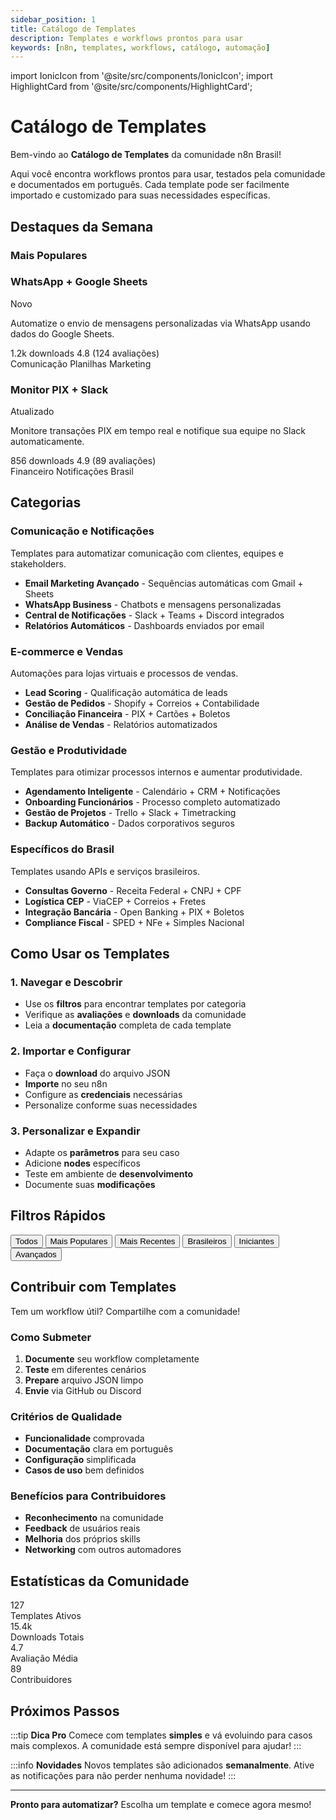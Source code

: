 ```yaml
---
sidebar_position: 1
title: Catálogo de Templates
description: Templates e workflows prontos para usar
keywords: [n8n, templates, workflows, catálogo, automação]
---
```

import IonicIcon from '@site/src/components/IonicIcon';
import HighlightCard from '@site/src/components/HighlightCard';

# <IonicIcon name="grid-outline" size={32} /> Catálogo de Templates

Bem-vindo ao **Catálogo de Templates** da comunidade n8n Brasil!

Aqui você encontra workflows prontos para usar, testados pela comunidade e documentados em português. Cada template pode ser facilmente importado e customizado para suas necessidades específicas.

## <IonicIcon name="trending-up-outline" size={24} /> **Destaques da Semana**

### <IonicIcon name="flame-outline" size={20} /> Mais Populares

<div className="template-grid">
<div className="template-card featured">
<div className="template-header">
<h3>WhatsApp + Google Sheets</h3>
<span className="template-badge">Novo</span>
</div>
<p>Automatize o envio de mensagens personalizadas via WhatsApp usando dados do Google Sheets.</p>
<div className="template-stats">
<span>1.2k downloads</span>
<span>4.8 (124 avaliações)</span>
</div>
<div className="template-tags">
<span>Comunicação</span>
<span>Planilhas</span>
<span>Marketing</span>
</div>
</div>

<div className="template-card">
<div className="template-header">
<h3>Monitor PIX + Slack</h3>
<span className="template-badge">Atualizado</span>
</div>
<p>Monitore transações PIX em tempo real e notifique sua equipe no Slack automaticamente.</p>
<div className="template-stats">
<span>856 downloads</span>
<span>4.9 (89 avaliações)</span>
</div>
<div className="template-tags">
<span>Financeiro</span>
<span>Notificações</span>
<span>Brasil</span>
</div>
</div>
</div>

## <IonicIcon name="apps-outline" size={24} /> **Categorias**

<h3 className="category-subtitle"><IonicIcon name="chatbubbles-outline" /> Comunicação e Notificações</h3>
Templates para automatizar comunicação com clientes, equipes e stakeholders.

- <IonicIcon name="mail-outline" size={16} /> **Email Marketing Avançado** - Sequências automáticas com Gmail + Sheets
- <IonicIcon name="logo-whatsapp" size={16} /> **WhatsApp Business** - Chatbots e mensagens personalizadas
- <IonicIcon name="notifications-outline" size={16} /> **Central de Notificações** - Slack + Teams + Discord integrados
- <IonicIcon name="bar-chart-outline" size={16} /> **Relatórios Automáticos** - Dashboards enviados por email

<h3 className="category-subtitle"><IonicIcon name="storefront-outline" /> E-commerce e Vendas</h3>
Automações para lojas virtuais e processos de vendas.

- <IonicIcon name="person-outline" size={16} /> **Lead Scoring** - Qualificação automática de leads
- <IonicIcon name="basket-outline" size={16} /> **Gestão de Pedidos** - Shopify + Correios + Contabilidade
- <IonicIcon name="card-outline" size={16} /> **Conciliação Financeira** - PIX + Cartões + Boletos
- <IonicIcon name="analytics-outline" size={16} /> **Análise de Vendas** - Relatórios automatizados

<h3 className="category-subtitle"><IonicIcon name="briefcase-outline" /> Gestão e Produtividade</h3>
Templates para otimizar processos internos e aumentar produtividade.

- <IonicIcon name="calendar-outline" size={16} /> **Agendamento Inteligente** - Calendário + CRM + Notificações
- <IonicIcon name="people-outline" size={16} /> **Onboarding Funcionários** - Processo completo automatizado
- <IonicIcon name="list-outline" size={16} /> **Gestão de Projetos** - Trello + Slack + Timetracking
- <IonicIcon name="cloud-upload-outline" size={16} /> **Backup Automático** - Dados corporativos seguros

<h3 className="category-subtitle"><IonicIcon name="location-outline" /> Específicos do Brasil</h3>
Templates usando APIs e serviços brasileiros.

- <IonicIcon name="document-text-outline" size={16} /> **Consultas Governo** - Receita Federal + CNPJ + CPF
- <IonicIcon name="navigate-outline" size={16} /> **Logística CEP** - ViaCEP + Correios + Fretes
- <IonicIcon name="card-outline" size={16} /> **Integração Bancária** - Open Banking + PIX + Boletos
- <IonicIcon name="receipt-outline" size={16} /> **Compliance Fiscal** - SPED + NFe + Simples Nacional

## **Como Usar os Templates**

### **1. Navegar e Descobrir**
- Use os **filtros** para encontrar templates por categoria
- Verifique as **avaliações** e **downloads** da comunidade
- Leia a **documentação** completa de cada template

### **2. Importar e Configurar**
- Faça o **download** do arquivo JSON
- **Importe** no seu n8n
- Configure as **credenciais** necessárias
- Personalize conforme suas necessidades

### **3. Personalizar e Expandir**
- Adapte os **parâmetros** para seu caso
- Adicione **nodes** específicos
- Teste em ambiente de **desenvolvimento**
- Documente suas **modificações**

## **Filtros Rápidos**

<div className="filter-buttons">
<button className="filter-btn active">Todos</button>
<button className="filter-btn">Mais Populares</button>
<button className="filter-btn">Mais Recentes</button>
<button className="filter-btn">Brasileiros</button>
<button className="filter-btn">Iniciantes</button>
<button className="filter-btn">Avançados</button>
</div>

## **Contribuir com Templates**

Tem um workflow útil? Compartilhe com a comunidade!

### Como Submeter
1. **Documente** seu workflow completamente
2. **Teste** em diferentes cenários
3. **Prepare** arquivo JSON limpo
4. **Envie** via GitHub ou Discord

### Critérios de Qualidade
- **Funcionalidade** comprovada
- **Documentação** clara em português
- **Configuração** simplificada
- **Casos de uso** bem definidos

### Benefícios para Contribuidores
- **Reconhecimento** na comunidade
- **Feedback** de usuários reais
- **Melhoria** dos próprios skills
- **Networking** com outros automadores

## **Estatísticas da Comunidade**

<div className="stats-grid">
<div className="stat-card">
<div className="stat-number">127</div>
<div className="stat-label">Templates Ativos</div>
</div>
<div className="stat-card">
<div className="stat-number">15.4k</div>
<div className="stat-label">Downloads Totais</div>
</div>
<div className="stat-card">
<div className="stat-number">4.7</div>
<div className="stat-label">Avaliação Média</div>
</div>
<div className="stat-card">
<div className="stat-number">89</div>
<div className="stat-label">Contribuidores</div>
</div>
</div>

## **Próximos Passos**

:::tip **Dica Pro**
Comece com templates **simples** e vá evoluindo para casos mais complexos. A comunidade está sempre disponível para ajudar!
:::

:::info **Novidades**
Novos templates são adicionados **semanalmente**. Ative as notificações para não perder nenhuma novidade!
:::

---

**Pronto para automatizar?** Escolha um template e comece agora mesmo! 
